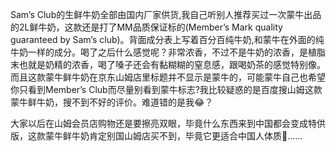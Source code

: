 Sam’s Club的生鲜牛奶全部由国内厂家供货,我自己听别人推荐买过一次蒙牛出品的2L鲜牛奶，这款还是打了MM品质保证标的(Member’s Mark quality guaranteed by Sam’s club)。背面成分表上写着百分百纯牛奶,和蒙牛在外面的纯牛奶一样的成分。喝了之后什么感觉呢？非常浓香，不过不是牛奶的浓香，是植脂末也就是奶精的浓香，喝了嗓子还会有黏糊糊的窒息感，跟喝奶茶的感觉特别像。而且这款蒙牛鲜牛奶在京东山姆店里标题并不显示是蒙牛的，可能蒙牛自己也希望你只看到Member’s Club而尽量别看到蒙牛标志?我比较疑惑的是百度搜山姆这款蒙牛鲜牛奶，搜不到不好的评价。难道错的是我😂？

大家以后在山姆会员店购物还是要擦亮双眼，毕竟什么东西来到中国都会变成特供版，这款蒙牛鲜牛奶肯定别国山姆店买不到，毕竟它更适合中国人体质🤣……
